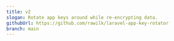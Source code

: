 ```yaml
---
title: v2
slogan: Rotate app keys around while re-encrypting data.
githubUrl: https://github.com/rawilk/laravel-app-key-rotator
branch: main
---
```


